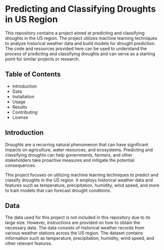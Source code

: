 # Predicting and Classifying Droughts in US Region

This repository contains a project aimed at predicting and classifying droughts in the US region. The project utilizes machine learning techniques to analyze historical weather data and build models for drought prediction. The code and resources provided here can be used to understand the process of predicting and classifying droughts and can serve as a starting point for similar projects or research.

## Table of Contents
- Introduction
- Data
- Installation
- Usage
- Results
- Contributing
- License

## Introduction
Droughts are a recurring natural phenomenon that can have significant impacts on agriculture, water resources, and ecosystems. Predicting and classifying droughts can help governments, farmers, and other stakeholders take proactive measures and mitigate the potential consequences.

This project focuses on utilizing machine learning techniques to predict and classify droughts in the US region. It employs historical weather data and features such as temperature, precipitation, humidity, wind speed, and more to train models that can forecast drought conditions.

## Data
The data used for this project is not included in this repository due to its large size. However, instructions are provided on how to obtain the necessary data. The data consists of historical weather records from various weather stations across the US region. The dataset contains information such as temperature, precipitation, humidity, wind speed, and other relevant features.
